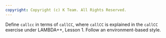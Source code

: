 ```yaml
---
copyright: Copyright (c) K Team. All Rights Reserved.
---
```


Define `callcc` in terms of `callCC`, where `callCC` is explained in the
`callCC` exercise under LAMBDA++, Lesson 1.  Follow an environment-based style.
